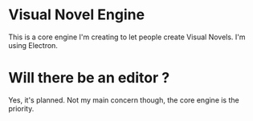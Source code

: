 # Visual Novel Engine
This is a core engine I'm creating to let people create Visual Novels.
I'm using Electron.

# Will there be an editor ?
Yes, it's planned. Not my main concern though, the core engine is the priority.
